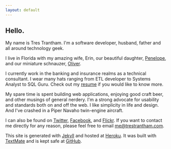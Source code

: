 ```yaml
---
layout: default
---
```


<h2 class="hello">Hello.</h2>

My name is Tres Trantham. I'm a software developer, husband, father and all around technology geek.

I live in Florida with my amazing wife, Erin, our beautiful daughter, [Penelope](http://www.flickr.com/photos/trestrantham/6049521632 "Penelope"), and our miniature schnauzer, [Oliver](http://www.flickr.com/photos/trestrantham/4456535978 "Oliver").

I currently work in the banking and insurance realms as a technical consultant. I wear many hats ranging from 
ETL developer to Systems Analyst to SQL Guru. Check out my [resume](/resume) if you would like to know more.

My spare time is spent building web applications, enjoying good craft beer, and other musings of general 
nerdery. I'm a strong advocate for usability and standards both on and off the web. I like simplicity in life 
and design. And I've crashed in a Piper Navaho twin-engine aircraft.

I can also be found on [Twitter](http://twitter.com/trestrantham "Twitter"), [Facebook](http://facebook.com/trestrantham "Facebook"), 
and [Flickr](http://www.flickr.com/photos/trestrantham "Flickr"). If you want to contact me directly for any 
reason, please feel free to email [me@trestrantham.com](mailto:me@trestrantham.com).

This site is generated with [Jekyll](http://jekyllrb.com "Jekyll") and hosted at [Heroku](http://heroku.com "Heroku"). It was built with [TextMate](http://macromates.com "TextMate") 
and is kept safe at [GitHub](http://github.com "GitHub").